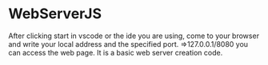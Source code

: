 # WebServerJS

After clicking start in vscode or the ide you are using, come to your browser and write your local address and the specified port.
=>127.0.0.1/8080
you can access the web page.
It is a basic web server creation code.
